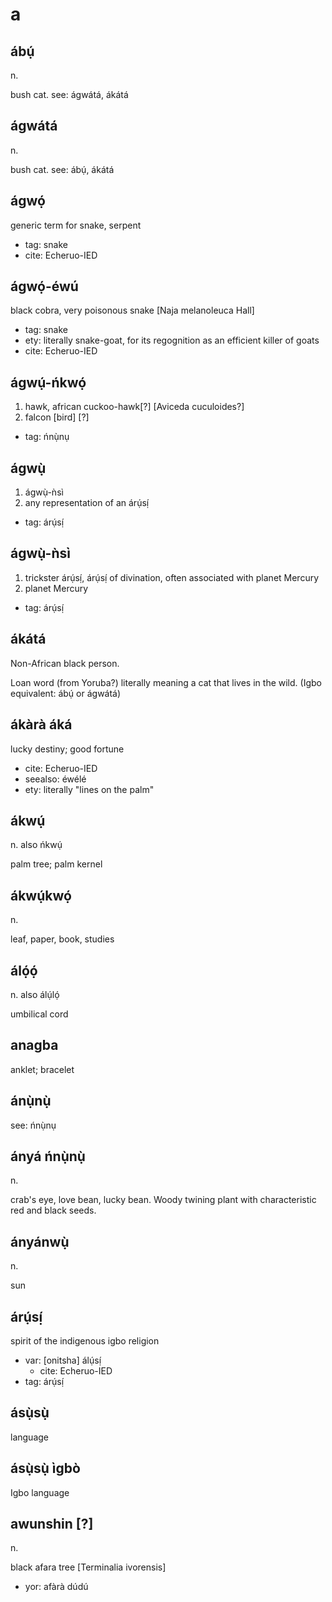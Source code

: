 # a

## ábụ́

n.

bush cat. see: ágwátá, ákátá

## ágwátá

n.

bush cat. see: ábụ́, ákátá

## ágwọ́

generic term for snake, serpent

* tag: snake
* cite: Echeruo-IED

## ágwọ́-éwú

black cobra, very poisonous snake [Naja melanoleuca Hall]

* tag: snake
* ety: literally snake-goat, for its regognition as an efficient killer of goats
* cite: Echeruo-IED

## ágwụ́-ńkwọ́

1. hawk, african cuckoo-hawk[?] [Aviceda cuculoides?]
2. falcon [bird] [?]

* tag: ńnụ̀nụ

## ágwụ̀

1. ágwụ̀-ǹsì
2. any representation of an árụ́sị́

* tag: árụ́sị́

## ágwụ̀-ǹsì

1. trickster árụ́sị́, árụ́sị́ of divination, often associated with planet Mercury
2. planet Mercury

* tag: árụ́sị́

## ákátá

Non-African black person.

Loan word (from Yoruba?) literally meaning a cat that lives in the wild. (Igbo equivalent: ábụ́ or ágwátá)

## ákàrà áká

lucky destiny; good fortune

* cite: Echeruo-IED
* seealso: éwélé
* ety: literally "lines on the palm"

## ákwụ́

n. also ńkwụ́

palm tree; palm kernel

## ákwụ́kwọ́

n.

leaf, paper, book, studies

## álọ́ọ́

n. also álụ́lọ́

umbilical cord

## anagba

anklet; bracelet

## ánụ̀nụ̀

see: ńnụ̀nụ

## ányá ńnụ̀nụ̀

n.

crab's eye, love bean, lucky bean. Woody twining plant with characteristic red and black seeds.

## ányánwụ̀

n.

sun

## árụ́sị́

spirit of the indigenous igbo religion

* var: [onitsha] álụ́sị́
  * cite: Echeruo-IED
* tag: árụ́sị́

## ásụ̀sụ̀

language

## ásụ̀sụ̀ ìgbò

Igbo language

## awunshin [?]

n.

black afara tree [Terminalia ivorensis]

* yor: afàrà dúdú 
